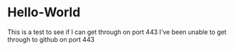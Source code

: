 # Hello-World
This is a test to see if I can get through on port 443
I've been unable to get through to github on port 443
